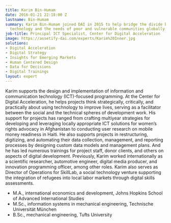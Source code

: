 ```yaml
---
title: Karim Bin-Humam
date: 2016-01-21 22:18:00 Z
lastname: Bin-Humam
summary: Karim Bin-Humam joined DAI in 2015 to help bridge the divide between cutting-edge
  technology and the needs of poor and vulnerable communities globally.
job-title: Principal ICT Specialist, Center for Digital Acceleration
image: https://assetify-dai.com/experts/Karim%20Inner.jpg
solutions:
- Digital Acceleration
- Digital Strategy
- Insights for Emerging Markets
- Human Centered Design
- Data for Decisions
- Digital Trainings
layout: expert
---
```


Karim supports the design and implementation of information and communication technology (ICT)-focused programming. At the Center for Digital Acceleration, he helps projects think strategically, critically, and practically about using technology to improve lives, serving as a facilitator between the social and the technical spheres of development work. His support for projects has ranged from crafting multiyear strategies for developing and leveraging locally appropriate ICT solutions for women’s rights advocacy in Afghanistan to conducting user research on mobile money readiness in Haiti. He also supports projects in restructuring, digitizing, and automating their data collection, management, and reporting processes by designing custom data models and management plans. And he has led numerous trainings for project staff, donor clients, and others on aspects of digital development. Previously, Karim worked internationally as a scientific researcher, automotive engineer, digital media producer, and innovation programming officer, among other roles. Karim also serves as Director of Operations for SkillLab, a social technology venture supporting the integration of refugees into local labor markets through digital skills assessments.

* M.A., international economics and development, Johns Hopkins School of Advanced International Studies
* M.Sc., information systems in mechanical engineering, Technische Universität München
* B.Sc., mechanical engineering, Tufts University
